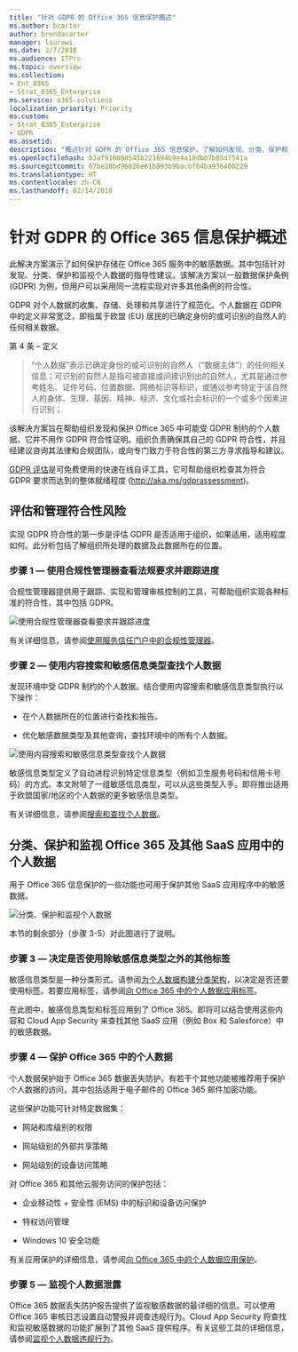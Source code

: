 ```yaml
---
title: "针对 GDPR 的 Office 365 信息保护概述"
ms.author: bcarter
author: brendacarter
manager: laurawi
ms.date: 2/7/2018
ms.audience: ITPro
ms.topic: overview
ms.collection:
- Ent_O365
- Strat_O365_Enterprise
ms.service: o365-solutions
localization_priority: Priority
ms.custom:
- Strat_O365_Enterprise
- GDPR
ms.assetid: 
description: "概述针对 GDPR 的 Office 365 信息保护。了解如何发现、分类、保护和监视个人数据。"
ms.openlocfilehash: b3af91608d545b221694b9e4a18db07b85d7541a
ms.sourcegitcommit: 07be28bd96826e61b893b9bacbf64ba936400229
ms.translationtype: HT
ms.contentlocale: zh-CN
ms.lasthandoff: 02/14/2018
---
```

# <a name="overview-of-office-365-information-protection-for-gdpr"></a>针对 GDPR 的 Office 365 信息保护概述

此解决方案演示了如何保护存储在 Office 365 服务中的敏感数据。其中包括针对发现、分类、保护和监视个人数据的指导性建议。该解决方案以一般数据保护条例 (GDPR) 为例，但用户可以采用同一流程实现对许多其他条例的符合性。

GDPR 对个人数据的收集、存储、处理和共享进行了规范化。个人数据在 GDPR 中的定义非常宽泛，即指属于欧盟 (EU) 居民的已确定身份的或可识别的自然人的任何相关数据。

第 4 条 – 定义

> “个人数据”表示已确定身份的或可识别的自然人（“数据主体”）的任何相关信息；可识别的自然人是指可被直接或间接识别出的自然人，尤其是通过参考姓名、证件号码、位置数据、网络标识等标识，或通过参考特定于该自然人的身体、生理、基因、精神、经济、文化或社会标识的一个或多个因素进行识别；

该解决方案旨在帮助组织发现和保护 Office 365 中可能受 GDPR 制约的个人数据。它并不用作 GDPR 符合性证明。组织负责确保其自己的 GDPR 符合性，并且经建议咨询其法律和合规团队，或向专门致力于符合性的第三方寻求指导和建议。

[GDPR 评估](https://www.gdprbenchmark.com)是可免费使用的快速在线自评工具，它可帮助组织检查其为符合 GDPR 要求而达到的整体就绪程度 (<http://aka.ms/gdprassessment>)。

## <a name="assess-and-manage-your-compliance-risk"></a>评估和管理符合性风险

实现 GDPR 符合性的第一步是评估 GDPR 是否适用于组织，如果适用，适用程度如何。此分析包括了解组织所处理的数据及此数据所在的位置。

### <a name="step-1--use-compliance-manager-to-view-the-regulation-requirements-and-track-your-progress"></a>步骤 1 — 使用合规性管理器查看法规要求并跟踪进度

合规性管理器提供用于跟踪、实现和管理审核控制的工具，可帮助组织实现各种标准的符合性，其中包括 GDPR。

![使用合规性管理器查看要求并跟踪进度](Media/Overview-image1.png)

有关详细信息，请参阅[使用服务信任门户中的合规性管理器](https://support.office.com/zh-CN/article/Use-Compliance-Manager-in-the-Service-Trust-Portal-Preview-5756d342-5af9-4496-82e8-4dd50fa39942)。 

### <a name="step-2--use-content-search-and-sensitive-information-types-to-find-personal-data"></a>步骤 2 — 使用内容搜索和敏感信息类型查找个人数据 

发现环境中受 GDPR 制约的个人数据。结合使用内容搜索和敏感信息类型执行以下操作：

-   在个人数据所在的位置进行查找和报告。

-   优化敏感数据类型及其他查询，查找环境中的所有个人数据。

![使用内容搜索和敏感信息类型查找个人数据](Media/Overview-image2.png)

敏感信息类型定义了自动进程识别特定信息类型（例如卫生服务号码和信用卡号码）的方式。本文附带了一组敏感信息类型，可以从这些类型入手。即将推出适用于欧盟国家/地区的个人数据的更多敏感信息类型。

有关详细信息，请参阅[搜索和查找个人数据](search-for-and-find-personal-data.md)。 

## <a name="classify-protect-and-monitor-personal-data-in-office-365-and-other-saas-apps"></a>分类、保护和监视 Office 365 及其他 SaaS 应用中的个人数据

用于 Office 365 信息保护的一些功能也可用于保护其他 SaaS 应用程序中的敏感数据。

![分类、保护和监视个人数据](Media/Overview-image3.png)

本节的剩余部分（步骤 3-5）对此图进行了说明。

### <a name="step-3--decide-if-you-want-to-use-labels-in-addition-to-sensitive-information-types"></a>步骤 3 — 决定是否使用除敏感信息类型之外的其他标签

敏感信息类型是一种分类形式。请参阅[为个人数据构建分类架构](architect-a-classification-schema-for-personal-data.md)，以决定是否还要使用标签。若要应用标签，请参阅[向 Office 365 中的个人数据应用标签](apply-labels-to-personal-data-in-office-365.md)。

在此图中，敏感信息类型和标签应用到了 Office 365。即将可以结合使用这些内容和 Cloud App Security 来查找其他 SaaS 应用（例如 Box 和 Salesforce）中的敏感数据。

### <a name="step-4--protect-personal-data-in-office-365"></a>步骤 4 — 保护 Office 365 中的个人数据 

个人数据保护始于 Office 365 数据丢失防护。有若干个其他功能被推荐用于保护个人数据的访问，其中包括适用于电子邮件的 Office 365 邮件加密功能。

这些保护功能可针对特定数据集：

-   网站和库级别的权限

-   网站级别的外部共享策略

-   网站级别的设备访问策略

对 Office 365 和其他云服务访问的保护包括：

-   企业移动性 + 安全性 (EMS) 中的标识和设备访问保护

-   特权访问管理

-   Windows 10 安全功能

有关应用保护的详细信息，请参阅[向 Office 365 中的个人数据应用保护](apply-protection-to-personal-data-in-office-365.md)。

### <a name="step-5--monitor-for-leaks-of-personal-data"></a>步骤 5 — 监视个人数据泄露

Office 365 数据丢失防护报告提供了监视敏感数据的最详细的信息。可以使用 Office 365 审核日志设置自动警报并调查违规行为。Cloud App Security 将查找和监视敏感数据的功能扩展到了其他 SaaS 提供程序。有关这些工具的详细信息，请参阅[监视个人数据违规行为](monitor-for-leaks-of-personal-data.md)。
